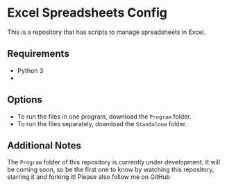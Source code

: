 # Excel Spreadsheets Config
This is a repository that has scripts to manage spreadsheets in Excel.

## Requirements

- Python 3
- 

## Options

- To run the files in one program, download the `Program` folder.
- To run the files separately, download the `Standalone` folder.

## Additional Notes

The `Program` folder of this repository is currently under development. It will be coming soon, so be the first one to know by watching this repository, starring it and forking it! Please also follow me on GitHub
